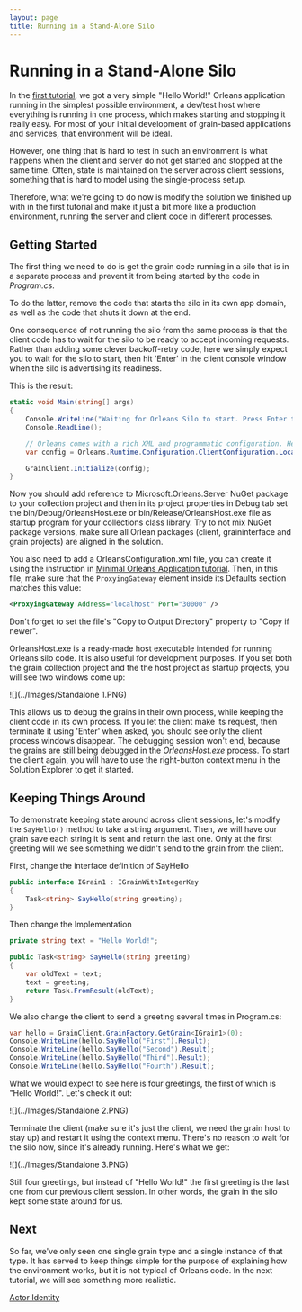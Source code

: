 ```yaml
---
layout: page
title: Running in a Stand-Alone Silo
---
```


# Running in a Stand-Alone Silo

In the [first tutorial](My-First-Orleans-Application.md), we got a very simple "Hello World!" Orleans application running in the simplest possible environment, a dev/test host where everything is running in one process, which makes starting and stopping it really easy.
For most of your initial development of grain-based applications and services, that environment will be ideal.

However, one thing that is hard to test in such an environment is what happens when the client and server do not get started and stopped at the same time.
Often, state is maintained on the server across client sessions, something that is hard to model using the single-process setup.

Therefore, what we're going to do now is modify the solution we finished up with in the first tutorial and make it just a bit more like a production environment, running the server and client code in different processes.

## Getting Started

The first thing we need to do is get the grain code running in a silo that is in a separate process and prevent it from being started by the code in _Program.cs_.

To do the latter, remove the code that starts the silo in its own app domain, as well as the code that shuts it down at the end.

One consequence of not running the silo from the same process is that the client code has to wait for the silo to be ready to accept incoming requests.
Rather than adding some clever backoff-retry code, here we simply expect you to wait for the silo to start, then hit 'Enter' in the client console window when the silo is advertising its readiness.

 This is the result:

``` csharp
static void Main(string[] args)
{
    Console.WriteLine("Waiting for Orleans Silo to start. Press Enter to proceed...");
    Console.ReadLine();

    // Orleans comes with a rich XML and programmatic configuration. Here we're just going to set up with basic programmatic config
    var config = Orleans.Runtime.Configuration.ClientConfiguration.LocalhostSilo(30000);

    GrainClient.Initialize(config);
}
```

Now you should add reference to Microsoft.Orleans.Server NuGet package to your collection project and then in its project properties in Debug tab set the bin/Debug/OrleansHost.exe or bin/Release/OrleansHost.exe file as startup program for your collections class library. Try to not mix NuGet package versions, make sure all Orlean packages (client, graininterface and grain projects) are aligned in the solution.

You also need to add a OrleansConfiguration.xml file, you can create it using the instruction in [Minimal Orleans Application tutorial](Minimal-Orleans-Application.md). Then, in this file, make sure that the `ProxyingGateway` element inside its Defaults section matches this value:

```xml
<ProxyingGateway Address="localhost" Port="30000" />
```

Don't forget to set the file's "Copy to Output Directory" property to "Copy if newer".

OrleansHost.exe is a ready-made host executable intended for running Orleans silo code. It is also useful for development purposes. If you set both the grain collection project and the the host project as startup projects, you will see two windows come up:

![](../Images/Standalone 1.PNG)


This allows us to debug the grains in their own process, while keeping the client code in its own process.
If you let the client make its request, then terminate it using 'Enter' when asked, you should see only the client process windows disappear.
The debugging session won't end, because the grains are still being debugged in the _OrleansHost.exe_ process.
To start the client again, you will have to use the right-button context menu in the Solution Explorer to get it started.

## Keeping Things Around

To demonstrate keeping state around across client sessions, let's modify the `SayHello()` method to take a string argument.
Then, we will have our grain save each string it is sent and return the last one.
Only at the first greeting will we see something we didn't send to the grain from the client.

First, change the interface definition of SayHello

``` csharp
public interface IGrain1 : IGrainWithIntegerKey
{
    Task<string> SayHello(string greeting);
}
```
Then change the Implementation

``` csharp
private string text = "Hello World!";

public Task<string> SayHello(string greeting)
{
    var oldText = text;
    text = greeting;
    return Task.FromResult(oldText);
}
```

 We also change the client to send a greeting several times in Program.cs:

``` csharp
var hello = GrainClient.GrainFactory.GetGrain<IGrain1>(0);
Console.WriteLine(hello.SayHello("First").Result);
Console.WriteLine(hello.SayHello("Second").Result);
Console.WriteLine(hello.SayHello("Third").Result);
Console.WriteLine(hello.SayHello("Fourth").Result);
```

What we would expect to see here is four greetings, the first of which is "Hello World!".
Let's check it out:

![](../Images/Standalone 2.PNG)

Terminate the client (make sure it's just the client, we need the grain host to stay up) and restart it using the context menu.
There's no reason to wait for the silo now, since it's already running.
Here's what we get:

![](../Images/Standalone 3.PNG)

Still four greetings, but instead of "Hello World!" the first greeting is the last one from our previous client session.
In other words, the grain in the silo kept some state around for us.

## Next

So far, we've only seen one single grain type and a single instance of that type.
It has served to keep things simple for the purpose of explaining how the environment works, but it is not typical of Orleans code.
In the next tutorial, we will see something more realistic.

[Actor Identity](Actor-Identity.md)
